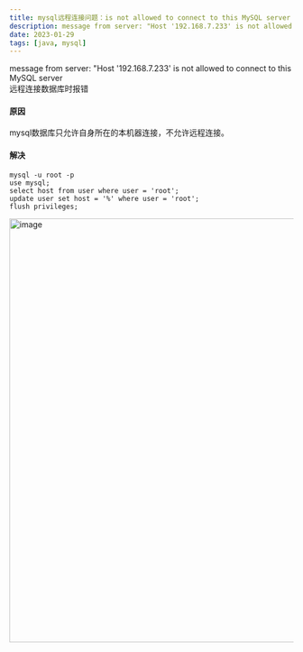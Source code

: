 ```yaml
---
title: mysql远程连接问题：is not allowed to connect to this MySQL server
description: message from server: "Host '192.168.7.233' is not allowed to connect to this MySQL server  
date: 2023-01-29
tags: [java, mysql]
---
```


message from server: "Host '192.168.7.233' is not allowed to connect to this MySQL server  
远程连接数据库时报错  

#### 原因
mysql数据库只允许自身所在的本机器连接，不允许远程连接。

#### 解决

```shell
mysql -u root -p
use mysql;
select host from user where user = 'root';
update user set host = '%' where user = 'root';
flush privileges;
```

<img width="752" alt="image" src="https://user-images.githubusercontent.com/49633468/215310377-78b16008-e0f4-4848-a175-4e206566441a.png">
